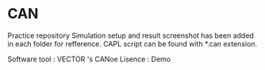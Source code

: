 # CAN
Practice repository
Simulation setup and result screenshot has been added in each folder for refference.
CAPL script can be found with *.can extension.

Software tool : VECTOR 's CANoe 
Lisence       : Demo
